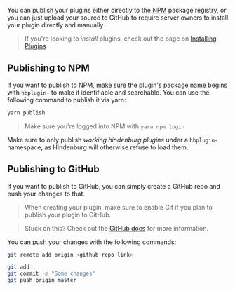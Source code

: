 You can publish your plugins either directly to the [NPM](https://npmjs.com) package registry, or you can just upload your source to GitHub to require server owners to install your plugin directly and manually.

> If you're looking to _install_ plugins, check out the page on [Installing Plugins](../Getting%20Started/Installing%20Plugins.html).

## Publishing to NPM
If you want to publish to NPM, make sure the plugin's package name begins with `hbplugin-` to make it identifiable and searchable. You can use the following command to publish it via yarn:
```sh
yarn publish
```

> Make sure you're logged into NPM with `yarn npm login`

Make sure to only publish _working hindenburg plugins_ under a `hbplugin-` namespace, as Hindenburg will otherwise refuse to load them.

## Publishing to GitHub
If you want to publish to GitHub, you can simply create a GitHub repo and push your changes to that.

> When creating your plugin, make sure to enable Git if you plan to publish your plugin to GitHub.

> Stuck on this? Check out the [GitHub docs](https://docs.github.com/en/get-started/quickstart/create-a-repo) for more information.

You can push your changes with the following commands:
```sh
git remote add origin <github repo link>
```

```sh
git add .
git commit -m "Some changes"
git push origin master
```
